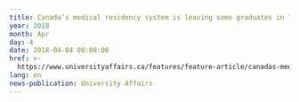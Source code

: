 ```yaml
---
title: Canada’s medical residency system is leaving some graduates in limbo
year: 2018
month: Apr
day: 4
date: 2018-04-04 00:00:00
href: >-
  https://www.universityaffairs.ca/features/feature-article/canadas-medical-residency-system-leaving-graduates-limbo/
lang: en
news-publication: University Affairs
---
```


